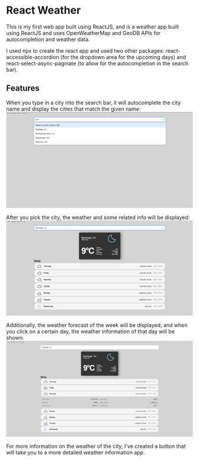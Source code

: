 # React Weather

This is my first web app built using ReactJS, and is a weather app built using ReactJS and uses OpenWeatherMap and GeoDB APIs for autocompletion and weather data.

I used npx to create the react app and used two other packages: react-accessible-accordion (for the dropdown area for the upcoming days) and react-select-async-paginate (to allow for the autocompletion in the search bar).

## Features 

When you type in a city into the search bar, it will autocomplete the city name and display the cities that match the given name:
![SearchDropDown](/public/pictures/SearchBarAutofill.png)

After you pick the city, the weather and some related info will be displayed:
![DisplayWeather](/public/pictures/DisplayWeather.png)

Additionally, the weather forecast of the week will be displayed, and when you click on a certain day, the weather information of that day will be shown:
![OpenDropDownOfWeather](/public/pictures/OpenDropDown.png)

For more information on the weather of the city, I've created a button that will take you to a more detailed weather information app.